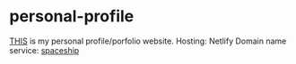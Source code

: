 # personal-profile
[THIS](https://granthall.me/) is my personal profile/porfolio website.
Hosting: Netlify
Domain name service: [spaceship](https://spaceship.com)
